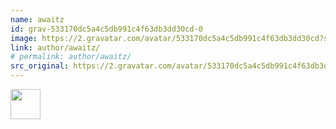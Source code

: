 ```yaml
---
name: awaitz
id: grav-533170dc5a4c5db991c4f63db3dd30cd-0
image: https://2.gravatar.com/avatar/533170dc5a4c5db991c4f63db3dd30cd?s=144&amp;d=https%3A%2F%2F2.gravatar.com%2Favatar%2Fad516503a11cd5ca435acc9bb6523536%3Fs%3D48&amp;r=G
link: author/awaitz/
# permalink: author/awaitz/
src_original: https://2.gravatar.com/avatar/533170dc5a4c5db991c4f63db3dd30cd?s=48&amp;d=https%3A%2F%2F2.gravatar.com%2Favatar%2Fad516503a11cd5ca435acc9bb6523536%3Fs%3D48&amp;r=G
---
```


<a href="https://personalgenomes.wordpress.com/author/awaitz/"> <img alt="" src="https://2.gravatar.com/avatar/533170dc5a4c5db991c4f63db3dd30cd?s=144&amp;d=https%3A%2F%2F2.gravatar.com%2Favatar%2Fad516503a11cd5ca435acc9bb6523536%3Fs%3D48&amp;r=G" class="avatar avatar-48 grav-hashed" height="48" width="48" originals="48" src-orig="https://2.gravatar.com/avatar/533170dc5a4c5db991c4f63db3dd30cd?s=48&amp;d=https%3A%2F%2F2.gravatar.com%2Favatar%2Fad516503a11cd5ca435acc9bb6523536%3Fs%3D48&amp;r=G" scale="3" id="grav-533170dc5a4c5db991c4f63db3dd30cd-0"></a>

